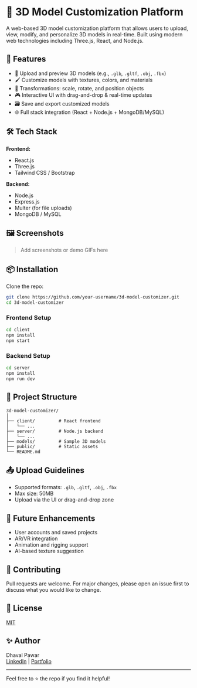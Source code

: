 
# 🧊 3D Model Customization Platform

A web-based 3D model customization platform that allows users to upload, view, modify, and personalize 3D models in real-time. Built using modern web technologies including Three.js, React, and Node.js.

## 🚀 Features

- 🔄 Upload and preview 3D models (e.g., `.glb`, `.gltf`, `.obj`, `.fbx`)
- 🖌️ Customize models with textures, colors, and materials
- 🔧 Transformations: scale, rotate, and position objects
- 🎮 Interactive UI with drag-and-drop & real-time updates
- 🗃️ Save and export customized models
- 🌐 Full stack integration (React + Node.js + MongoDB/MySQL)

## 🛠️ Tech Stack

**Frontend:**
- React.js
- Three.js
- Tailwind CSS / Bootstrap

**Backend:**
- Node.js
- Express.js
- Multer (for file uploads)
- MongoDB / MySQL

## 🖼️ Screenshots

> Add screenshots or demo GIFs here

## 📦 Installation

Clone the repo:

```bash
git clone https://github.com/your-username/3d-model-customizer.git
cd 3d-model-customizer
```

### Frontend Setup

```bash
cd client
npm install
npm start
```

### Backend Setup

```bash
cd server
npm install
npm run dev
```

## 📁 Project Structure

```
3d-model-customizer/
│
├── client/         # React frontend
│   └── ...
├── server/         # Node.js backend
│   └── ...
├── models/         # Sample 3D models
├── public/         # Static assets
└── README.md
```

## 📤 Upload Guidelines

- Supported formats: `.glb`, `.gltf`, `.obj`, `.fbx`
- Max size: 50MB
- Upload via the UI or drag-and-drop zone

## 🧪 Future Enhancements

- User accounts and saved projects
- AR/VR integration
- Animation and rigging support
- AI-based texture suggestion

## 🙌 Contributing

Pull requests are welcome. For major changes, please open an issue first to discuss what you would like to change.

## 📄 License

[MIT](LICENSE)

## ✨ Author

Dhaval Pawar  
[LinkedIn](https://www.linkedin.com/in/dhavalpawar-ai) | [Portfolio](#)

---

Feel free to ⭐ the repo if you find it helpful!
